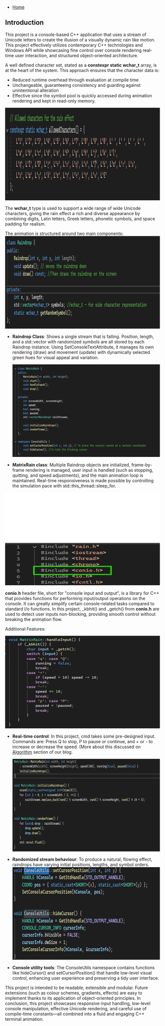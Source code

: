  - [Home](/index.md)
## Introduction
This project is a console-based C++ application that uses a stream of Unicode letters to create the illusion of a visually dynamic rain like motion. This project effectively utilizes contemporary C++ technologies and Windows API while showcasing fine control over console rendering real-time user interaction, and structured object-oriented architecture.

A well defined character set, stated as a **constexpr static wchar_t** array, is at the heart of the system. This approach ensures that the character data is:
 -  Reduced runtime overhead through evaluation at compile time  
 - Unchangeable, guaranteeing consistency and guarding against unintentional alteration  
 - Effective since the symbol pool is quickly accessed during animation rendering and kept in read-only memory.

<img src="https://raw.githubusercontent.com/par2hibATU/DigitalRain_Project.Cpp/main/docs/assets/images/12.png" width="650" height="300">

The **wchar_t** type is used to support a wide range of wide Unicode characters, giving the rain effect a rich and diverse appearance by combining digits, Latin letters, Greek letters, phonetic symbols, and space padding for realism.

The animation is structured around two main components:
   <img src="https://raw.githubusercontent.com/par2hibATU/DigitalRain_Project.Cpp/main/docs/assets/images/13.png"      width="650" height="300">
 - **Raindrop Class**: Shows a single stream that is falling. Position,
   length, and a std::vector with randomized symbols are all stored by
   each Raindrop instance. Using SetConsoleTextAttribute, it manages its
   own rendering (draw) and movement (update) with dynamically selected
   green hues for visual appeal and variation.
 
   <img src="https://raw.githubusercontent.com/par2hibATU/DigitalRain_Project.Cpp/main/docs/assets/images/14.png"  width="650" height="300">
 - **MatrixRain class**: Multiple Raindrop objects are initialized, frame-by-frame rendering is managed, user input is handled (such as stopping, quitting, and speed adjustments), and the main animation loop is maintained. Real-time responsiveness is made possible by controlling the simulation pace with std::this_thread::sleep_for.
<img src="https://raw.githubusercontent.com/par2hibATU/DigitalRain_Project.Cpp/main/docs/assets/images/15.png" width="650" height="300">

**conio.h** header file, short for "console input and output", is a library for C++ that provides functions for performing input/output operations on the console. It can greatly simplify certain console-related tasks compared to standard I/o functions. 
In this project, _kbhit() and _getch() from **conio.h** are used to detect user inputs non-blocking, providing smooth control without breaking the animation flow.

Additional Features:

   <img src="https://raw.githubusercontent.com/par2hibATU/DigitalRain_Project.Cpp/main/docs/assets/images/16.png" width="650" height="300">
   
 - **Real-time control**: In this project, cmd takes some pre-designed input. Commands are: Press Q to stop, P to pause or continue, and + or - to increase or decrease the speed. (More about this discussed on [Algorithm](/docs/pages/Algorithm.md) section of our blog.
   
   <img src="https://raw.githubusercontent.com/par2hibATU/DigitalRain_Project.Cpp/main/docs/assets/images/17.png" width="650" height="300">
 - **Randomized stream behaviour**: To produce a natural, flowing effect, raindrops have varying initial positions, lengths, and symbol orders.
   <img src="https://raw.githubusercontent.com/par2hibATU/DigitalRain_Project.Cpp/main/docs/assets/images/18.png" width="650" height="300">
 - **Console utility tools**: The ConsoleUtils namespace contains functions like hideCursor() and setCursorPosition() that handle low-level visual control, enhancing user experience and preserving a tidy user interface.

This project is intended to be readable, extensible and modular. Future extensions (such as colour schemes, gradients, effects) are easy to implement thanks to its application of object-oriented principles.
In conclusion, this project showcases responsive input handling, low-level console manipulation, effective Unicode rendering, and careful use of compile-time constants—all combined into a fluid and engaging C++ terminal animation.
  

  



